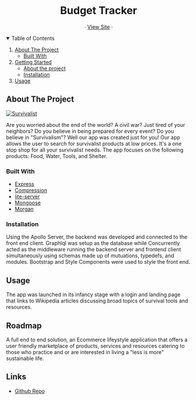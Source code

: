 

<br />
  <h1 align="center">Budget Tracker</h3>

  <p align="center"
    <br />
       ·
    <a href="https://survivalist-bc.herokuapp.com/">View Site</a>
    ·
  </p>
</p>
<!-- TABLE OF CONTENTS -->
<details open="open">
  <summary>Table of Contents</summary>
  <ol>
    <li>
      <a href="#about-the-project">About The Project</a>
      <ul>
        <li><a href="#built-with">Built With</a></li>
      </ul>
    </li>
    <li>
      <a href="#getting-started">Getting Started</a>
      <ul>
        <li><a href="#About the project">About the project</a></li>
        <li><a href="#installation">Installation</a></li>
      </ul>
    </li>
    <li><a href="#usage">Usage</a></li>
  </ol>
</details>

<!-- ABOUT THE PROJECT -->
## About The Project

[![Survivalist](https://res.cloudinary.com/marcomontalbano/image/upload/v1631991823/video_to_markdown/images/google-drive--15U8zz4Paub0FqQyxmmXa9WECWTiaPG3a-c05b58ac6eb4c4700831b2b3070cd403.jpg)](https://drive.google.com/file/d/15U8zz4Paub0FqQyxmmXa9WECWTiaPG3a/view "Survivalist")

Are you worried about the end of the world? A civil war? Just tired of your neighbors? Do you believe in being prepared for every event? Do you believe in "Survivalism"? Well our app was created just for you! Our app allows the user to search for survivalist products at low prices. It's a one stop shop for all your survivalist needs. The app focuses on the following products: Food, Water, Tools, and Shelter.

### Built With

* [Express](https://expressjs.com/)
* [Compression](https://www.npmjs.com/package/compression)
* [lite-server](https://www.npmjs.com/package/lite-server)
* [Mongoose](https://mongoosejs.com/)
* [Morgan](https://www.npmjs.com/package/morgan)

### Installation

Using the Apollo Server, the backend was developed and connected to the front end client. Graphlql was setup as the database while Concurrently acted as the middleware running the backend server and frontend client simultaneously using schemas made up of mutuations, typedefs, and modules. Bootstrap and Style Components were used to style the front end.

## Usage

The app was launched in its infancy stage with a login and landing page that links to Wikipedia articles discussing broad topics of survival tools and resources.

## Roadmap

A full end to end solution, an Ecommerce lifeystyle application that offers a user friendly marketplace of products, services and resources catering to those who practice and or are interested in living a "less is more" sustainable life.

## Links

* [Github Repo](https://github.com/SarahKubik/BudgetTracker.git)
